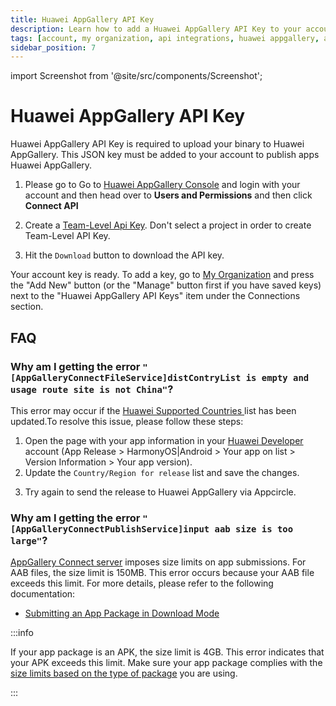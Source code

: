 ```yaml
---
title: Huawei AppGallery API Key
description: Learn how to add a Huawei AppGallery API Key to your account in Appcircle
tags: [account, my organization, api integrations, huawei appgallery, api key]
sidebar_position: 7
---
```


import Screenshot from '@site/src/components/Screenshot';

# Huawei AppGallery API Key

Huawei AppGallery API Key is required to upload your binary to Huawei AppGallery. This JSON key must be added to your account to publish apps Huawei AppGallery.

1. Please go to Go to [Huawei AppGallery Console](https://developer.huawei.com) and login with your account and then head over to **Users and Permissions** and then click **Connect API**

<Screenshot url='https://cdn.appcircle.io/docs/assets/huaweiaccount-1addkey.png' />

2. Create a [Team-Level Api Key](https://developer.huawei.com/consumer/en/doc/distribution/app/appgallerykit-createapiclient). Don't select a project in order to create Team-Level API Key.

<Screenshot url='https://cdn.appcircle.io/docs/assets/huaweiaccount-2permissions.png' />

3. Hit the `Download` button to download the API key.

<Screenshot url='https://cdn.appcircle.io/docs/assets/huaweiaccount-3downloadkey.png' />

Your account key is ready. To add a key, go to [My Organization](/account/my-organization) and press the "Add New" button (or the "Manage" button first if you have saved keys) next to the "Huawei AppGallery API Keys" item under the Connections section.

## FAQ

### **Why am I getting the error `"[AppGalleryConnectFileService]distContryList is empty and usage route site is not China"`?**

This error may occur if the [Huawei Supported Countries ](https://developer.huawei.com/consumer/en/doc/app/agc-help-supported-countries-overview-0000001146718725) list has been updated.To resolve this issue, please follow these steps:

1. Open the page with your app information in your [Huawei Developer](https://developer.huawei.com/consumer/en/console/service/AppService) account (App Release > HarmonyOS|Android > Your app on list > Version Information > Your app version).
2. Update the `Country/Region for release` list and save the changes.

<Screenshot url='https://cdn.appcircle.io/docs/assets/huaweiaccount-faq-1.png' />

3. Try again to send the release to Huawei AppGallery via Appcircle.

### **Why am I getting the error `"[AppGalleryConnectPublishService]input aab size is too large"`?**

[AppGallery Connect server](https://www.huaweicloud.com/intl/en-us/product/AppGallery_Connect.html) imposes size limits on app submissions. For AAB files, the size limit is 150MB. This error occurs because your AAB file exceeds this limit. For more details, please refer to the following documentation:

- [Submitting an App Package in Download Mode](https://developer.huawei.com/consumer/en/doc/AppGallery-connect-References/agcapi-add-packageurl-0000001158245065#section15344132481910)

:::info

If your app package is an APK, the size limit is 4GB. This error indicates that your APK exceeds this limit. Make sure your app package complies with the [size limits based on the type of package](https://developer.huawei.com/consumer/en/doc/AppGallery-connect-References/agcapi-add-packageurl-0000001158245065#section15344132481910) you are using.

:::
